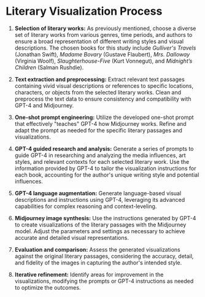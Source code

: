 # Literary Visualization Process

1. **Selection of literary works:** As previously mentioned, choose a diverse set of literary works from various genres, time periods, and authors to ensure a broad representation of different writing styles and visual descriptions. The chosen books for this study include *Gulliver's Travels* (Jonathan Swift), *Madame Bovary* (Gustave Flaubert), *Mrs. Dalloway* (Virginia Woolf), *Slaughterhouse-Five* (Kurt Vonnegut), and *Midnight’s Children* (Salman Rushdie).

2. **Text extraction and preprocessing:** Extract relevant text passages containing vivid visual descriptions or references to specific locations, characters, or objects from the selected literary works. Clean and preprocess the text data to ensure consistency and compatibility with GPT-4 and Midjourney.

3. **One-shot prompt engineering:** Utilize the developed one-shot prompt that effectively "teaches" GPT-4 how Midjourney works. Refine and adapt the prompt as needed for the specific literary passages and visualizations.

4. **GPT-4 guided research and analysis:** Generate a series of prompts to guide GPT-4 in researching and analyzing the media influences, art styles, and relevant contexts for each selected literary work. Use the information provided by GPT-4 to tailor the visualization instructions for each book, accounting for the author's unique writing style and potential influences.

5. **GPT-4 language augmentation:** Generate language-based visual descriptions and instructions using GPT-4, leveraging its advanced capabilities for complex reasoning and context-leveling.

6. **Midjourney image synthesis:** Use the instructions generated by GPT-4 to create visualizations of the literary passages with the Midjourney model. Adjust the parameters and settings as necessary to achieve accurate and detailed visual representations.

7. **Evaluation and comparison:** Assess the generated visualizations against the original literary passages, considering the accuracy, detail, and fidelity of the images in capturing the author's intended style.

8. **Iterative refinement:** Identify areas for improvement in the visualizations, modifying the prompts or GPT-4 instructions as needed to optimize the outcomes.
